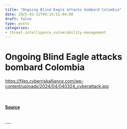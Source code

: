 ```yaml
---
title: "Ongoing Blind Eagle attacks bombard Colombia"
date: 2025-03-12T09:14:51-04:00
draft: false
type: posts
categories: 
- threat-intelligence,vulnerability-management
---
```

# Ongoing Blind Eagle attacks bombard Colombia
https://files.cyberriskalliance.com/wp-content/uploads/2024/04/040324_cyberattack.jpg
<br/>

<br/>


#### [Source](https://www.scworld.com/brief/ongoing-blind-eagle-attacks-bombard-colombia)

<br/>
---
